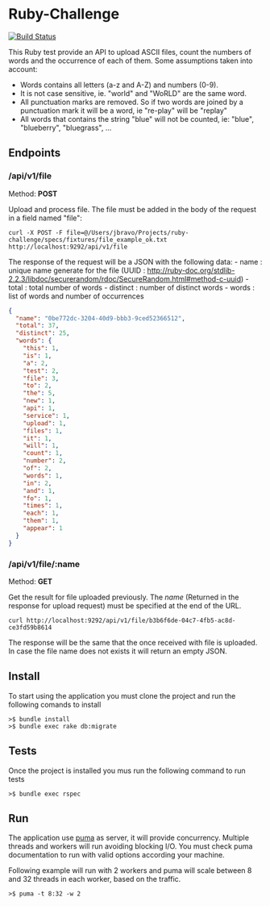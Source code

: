 # Ruby-Challenge


[![Build Status](https://travis-ci.org/javibravo/ruby-challenge.svg?branch=master)](https://travis-ci.org/javibravo/ruby-challenge)

This Ruby test provide an API to upload ASCII files, count the numbers of words and the occurrence of each of them.
Some assumptions taken into account:

   - Words contains all letters (a-z and A-Z) and numbers (0-9).
   - It is not case sensitive, ie. "world" and "WoRLD" are the same word.
   - All punctuation marks are removed. So if two words are joined by a punctuation mark it will be a word, ie "re-play" will be "replay"
   - All words that contains the string "blue" will not be counted, ie: "blue", "blueberry", "bluegrass", ...

## Endpoints

### /api/v1/file
Method: **POST**

Upload and process file. The file must be added in the body of the request in a field named "file":

```
curl -X POST -F file=@/Users/jbravo/Projects/ruby-challenge/specs/fixtures/file_example_ok.txt http://localhost:9292/api/v1/file
```

The response of the request will be a JSON with the following data:
    - name : unique name generate for the file (UUID : http://ruby-doc.org/stdlib-2.2.3/libdoc/securerandom/rdoc/SecureRandom.html#method-c-uuid)
    - total : total number of words
    - distinct : number of distinct words
    - words : list of words and number of occurrences

```json
{
  "name": "0be772dc-3204-40d9-bbb3-9ced52366512",
  "total": 37,
  "distinct": 25,
  "words": {
    "this": 1,
    "is": 1,
    "a": 2,
    "test": 2,
    "file": 3,
    "to": 2,
    "the": 5,
    "new": 1,
    "api": 1,
    "service": 1,
    "upload": 1,
    "files": 1,
    "it": 1,
    "will": 1,
    "count": 1,
    "number": 2,
    "of": 2,
    "words": 1,
    "in": 2,
    "and": 1,
    "fo": 1,
    "times": 1,
    "each": 1,
    "them": 1,
    "appear": 1
  }
}
```

### /api/v1/file/:name
Method: **GET**

Get the result for file uploaded previously. The *name* (Returned in the response for upload request) must be specified
at the end of the URL.

```
curl http://localhost:9292/api/v1/file/b3b6f6de-04c7-4fb5-ac8d-ce3fd59b8614
```

The response will be the same that the once received with file is uploaded. In case the file name does not exists it
will return an empty JSON.


## Install

To start using the application you must clone the project and run the following comands to install

```
>$ bundle install
>$ bundle exec rake db:migrate
```

## Tests

Once the project is installed you mus run the following command to run tests

```
>$ bundle exec rspec
```

## Run

The application use [puma](https://github.com/puma/puma) as server, it will provide concurrency. Multiple threads and
workers will run avoiding blocking I/O. You must check puma documentation to run with valid options according your 
machine.

Following example will run with 2 workers and puma will scale between 8 and 32 threads in each worker, based on the 
traffic.

```
>$ puma -t 8:32 -w 2
```